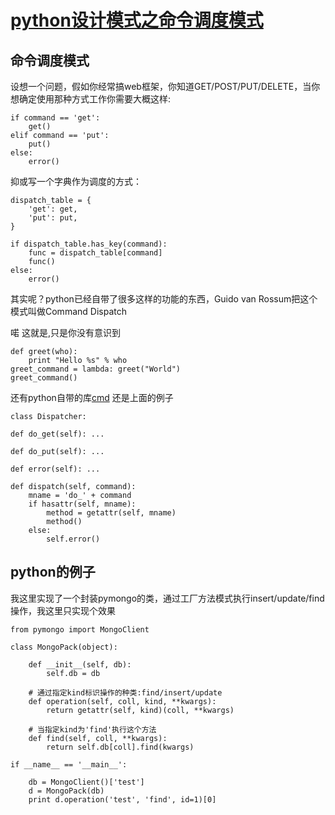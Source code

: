 #  [python设计模式之命令调度模式](http://dongweiming.github.io/python-command.html)

## 命令调度模式

设想一个问题，假如你经常搞web框架，你知道GET/POST/PUT/DELETE，当你想确定使用那种方式工作你需要大概这样:

    
    
    if command == 'get':
        get()
    elif command == 'put':
        put()
    else:
        error()
    

抑或写一个字典作为调度的方式：

    
    
    dispatch_table = {
        'get': get,
        'put': put,
    }
    
    if dispatch_table.has_key(command):
        func = dispatch_table[command]
        func()
    else:
        error()
    

其实呢？python已经自带了很多这样的功能的东西，Guido van Rossum把这个模式叫做Command Dispatch

喏 这就是,只是你没有意识到

    
    
    def greet(who):
        print "Hello %s" % who
    greet_command = lambda: greet("World")
    greet_command()
    

还有python自带的库[cmd](http://pymotw.com/2/cmd/index.html#module-cmd) 还是上面的例子

    
    
    class Dispatcher:
    
    def do_get(self): ...
    
    def do_put(self): ...
    
    def error(self): ...
    
    def dispatch(self, command):
        mname = 'do_' + command
        if hasattr(self, mname):
            method = getattr(self, mname)
            method()
        else:
            self.error()
    

## python的例子

我这里实现了一个封装pymongo的类，通过工厂方法模式执行insert/update/find操作，我这里只实现个效果

    
    
    from pymongo import MongoClient
    
    class MongoPack(object):
    
        def __init__(self, db):
            self.db = db
    
        # 通过指定kind标识操作的种类:find/insert/update
        def operation(self, coll, kind, **kwargs):
            return getattr(self, kind)(coll, **kwargs)
    
        # 当指定kind为'find'执行这个方法
        def find(self, coll, **kwargs):
            return self.db[coll].find(kwargs)
    
    if __name__ == '__main__':
    
        db = MongoClient()['test']
        d = MongoPack(db)
        print d.operation('test', 'find', id=1)[0]
    


